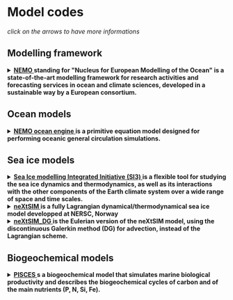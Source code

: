 # Model codes

*click on the arrows to have more informations*

## Modelling framework

<details>
  <summary><strong><a href="https://www.nemo-ocean.eu/"> NEMO </a> standing for "Nucleus for European Modelling of the Ocean" is a state-of-the-art modelling framework for research activities and forecasting services in ocean and climate sciences, developed in a sustainable way by a European consortium.</strong></summary>

<hr style="border:1px solid blue">  
  
The NEMO ocean model has 3 major components: NEMO-OCE models the ocean {thermo}dynamics and solves the primitive equations NEMO-ICE (SI3: Sea-Ice Integrated Initiative) models sea-ice {thermo}dynamics, brine inclusions and subgrid-scale thickness variations and NEMO-TOP (Tracers in the Ocean Paradigm) models the {on,off}line oceanic tracers transport and biogeochemical processes.
    
  
Go to the [Ocean models](#ocean-models) and the [Sea ice models](#sea-ice-models) sections to have more details about NEMO-OCE and SI3

In the MEOM team, this modelling framework is widely used for realistic global or regional [configurations](https://github.com/meom-group/data-tools-inventory/blob/main/dynamical-models/model-configurations.md)   
  
<hr style="border:1px solid blue">  
</details>

## Ocean models

<details>
  <summary><strong> <a href="https://zenodo.org/record/6334656#.YsbRaOxByBQ"> NEMO ocean engine </a> is a primitive equation model designed for performing oceanic general circulation simulations.</strong> </summary>

<hr style="border:1px solid blue">  

This primitive equation model is adapted to regional and global ocean circulation problems down to kilometric scale. Prognostic variables are the three-dimensional velocity field, a non-linear sea surface height, the Conservative Temperature and the Absolute Salinity. In the horizontal direction, the model uses a curvilinear orthogonal grid and in the vertical direction, a full or partial step z-coordinate, or s-coordinate, or a mixture of the two. The distribution of variables is a three-dimensional Arakawa C-type grid. Various physical choices are available to describe ocean physics, so as various HPC functionalities to improve performances.
  
    
NEMO also includes a sea ice component (SI3), a passive tracer component (TOP) interfaced with bio-geochemical models (PISCES) and other passive tracer models (CFC11, CO2, etc...). Adaptative mesh refinement is available in NEMO through the AGRIF package.

<hr style="border:1px solid blue">  
</details>

## Sea ice models

<details>
  <summary><strong> <a href="https://forge.ipsl.jussieu.fr/nemo/chrome/site/doc/SI3/manual/pdf/SI3_manual.pdf"> Sea Ice modelling Integrated Initiative (SI3) </a> is a flexible tool for studying the sea ice dynamics and thermodynamics, as well as its interactions with the other components of the Earth climate system over a wide range of space and time scales.</strong></summary>
 
<hr style="border:1px solid blue">  

Designed for global to regional applications up to 10 km of effective resolution, SI3 is a curvilinear grid, finite-difference implementation of the classical AIDJEX model (Arctic Ice Dynamics Joint EXperiment), combining the conservation of momentum for viscous-plastic continuum, energy and salt-conserving halo-thermodynamics, an explicit representation of subgrid-scale ice thickness variations, snow and melt ponds. An option to switch back to the single-category (or 2-level) framework provides a cheap sea ice modelling solution.
    
<hr style="border:1px solid blue">  
</details>

<details>
  <summary><strong> <a href="https://tc.copernicus.org/articles/10/1055/2016/tc-10-1055-2016.pdf"> neXtSIM </a> is a fully Lagrangian dynamical/thermodynamical sea ice model developped at NERSC, Norway </strong></summary>
  
  
  
</details>


<details>
  <summary><strong> <a href="https://nextsim-dg.readthedocs.io/en/latest/?badge=latest"> neXtSIM_DG </a> is the Eulerian version of the neXtSIM model, using the discontinuous Galerkin method (DG) for advection, instead of the Lagrangian scheme.</strong></summary>
    
<hr style="border:1px solid blue">  
  
It is cuurently in development in the framework of [SASIP](https://sasip-climate.github.io/)
  
<hr style="border:1px solid blue">  
</details>

## Biogeochemical models

<details>
  <summary><strong> <a href="https://gmd.copernicus.org/articles/8/2465/2015/gmd-8-2465-2015.pdf"> PISCES </a> s a biogeochemical model that simulates marine biological productivity and describes the biogeochemical cycles of carbon and of the main nutrients (P, N, Si, Fe). </strong></summary>
 
<hr style="border:1px solid blue">  

It is the marine biogeochemistry component of two ocean modeling platforms (NEMO and CROCO), three Earth System models (IPSL-CM, CNRM-CM and EC-Earth) and one operational oceanographic system (MERCATOR-Ocean).
    
<hr style="border:1px solid blue">  
</details>
